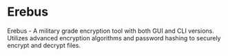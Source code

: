 # Erebus
Erebus - A military grade encryption tool with both GUI and CLI versions. Utilizes advanced encryption algorithms and password hashing to securely encrypt and decrypt files.
